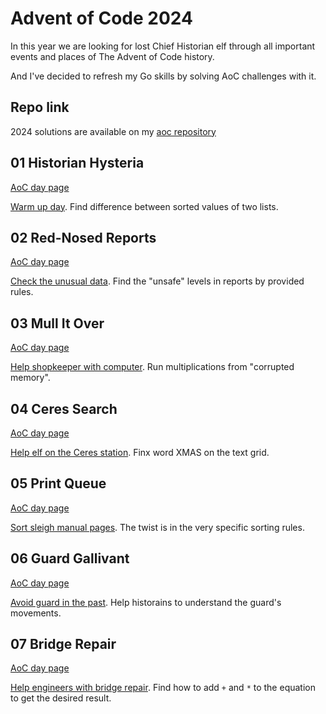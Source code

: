 # Advent of Code 2024
In this year we are looking for lost Chief Historian elf through all important
events and places of The Advent of Code history.

And I've decided to refresh my Go skills by solving AoC challenges with it.

## Repo link
2024 solutions are available on my [aoc repository](https://github.com/insomnes/aoc/tree/main/2024)

## 01 Historian Hysteria
[AoC day page](https://adventofcode.com/2024/day/1)

[Warm up day](01_history.md). Find difference between sorted values of two lists.

## 02 Red-Nosed Reports
[AoC day page](https://adventofcode.com/2024/day/2)

[Check the unusual data](02_reports.md). Find the "unsafe" levels in reports by provided rules.

## 03 Mull It Over
[AoC day page](https://adventofcode.com/2024/day/3)

[Help shopkeeper with computer](03_mull.md). Run multiplications from "corrupted memory".

## 04 Ceres Search
[AoC day page](https://adventofcode.com/2024/day/4)

[Help elf on the Ceres station](04_ceres.md). Finx word XMAS on the text grid.

## 05 Print Queue
[AoC day page](https://adventofcode.com/2024/day/5)

[Sort sleigh manual pages](05_queue.md). The twist is in the very specific sorting rules.

## 06 Guard Gallivant
[AoC day page](https://adventofcode.com/2024/day/6)

[Avoid guard in the past](06_guard.md). Help historains to understand the guard's movements.

## 07 Bridge Repair
[AoC day page](https://adventofcode.com/2024/day/7)

[Help engineers with bridge repair](07_repair.md). Find how to add `+` and `*` to the equation to get the desired result.
